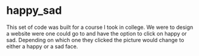 # happy_sad

This set of code was built for a course I took in college. We were to design a website were one could go to and have the option to click on happy or sad. Depending on which one they clicked the picture would change to either a happy or a sad face. 
